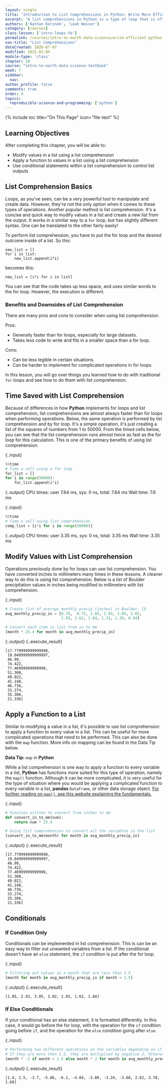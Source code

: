 ```yaml
---
layout: single
title: 'Introduction to List Comprehensions in Python: Write More Efficient Loops'
excerpt: "A list comprehensions in Python is a type of loop that is often faster than traditional loops. Learn how to create list comprehensions to automate data tasks in Python."
authors: ['Nathan Korinek', 'Leah Wasser']
category: [courses]
class-lesson: ['intro-loops-tb']
permalink: /courses/intro-to-earth-data-science/write-efficient-python-code/loops/list-comprehensions
nav-title: "List Comprehensions"
dateCreated: 2020-07-07
modified: 2021-01-04
module-type: 'class'
chapter: 18
course: "intro-to-earth-data-science-textbook"
week: 7
sidebar:
  nav:
author_profile: false
comments: true
order: 4
topics:
  reproducible-science-and-programming: ['python']
---
```

{% include toc title="On This Page" icon="file-text" %}

<div class='notice--success' markdown="1">

## <i class="fa fa-graduation-cap" aria-hidden="true"></i> Learning Objectives

After completing this chapter, you will be able to:

* Modify values in a list using a list comprehension
* Apply a function to values in a list using a list comprehension
* Use conditional statements within a list comprehension to control list outputs
 
</div>

## List Comprehension Basics
Loops, as you've seen, can be a very powerful tool to manipulate and create data. 
However, they're not the only option when it comes to these types of operations. 
Another popular method is list comprehension. It's a concise and quick way to modify 
values in a list and create a new list from the output. It works in a similar way to 
a `for` loop, but has slightly different syntax. One can be translated to the other fairly 
easily! 

To perform list comprehension, you have to put the for loop and the desired outcome inside 
of a list. So this:

```
new_list = []
for i in list:
    new_list.append(i*i)
```
becomes this:
```
new_list = [i*i for i in list]
```

You can see that the code takes up less space, and uses similar words to the for loop. 
However, the execution is different.

### Benefits and Downsides of List Comprehension
There are many pros and cons to consider when using list comprehension. 

Pros: 
* Generally faster than for loops, especially for large datasets.
* Takes less code to write and fits in a smaller space than a for loop.

Cons:
* Can be less legible in certain situations.
* Can be harder to implement for complicated operations in for loops. 

In this lesson, you will go over things you learned how to do with traditional `for` 
loops and see how to do them with list comprehension. 

## Time Saved with List Comprehension

Because of differences in how **Python** implements for loops and list comprehension, 
list comprehensions are almost always faster than for loops when performing operations. 
Below, the same operation is performed by list comprehension and by for loop. It's a simple 
operation, it's just creating a list of the squares of numbers from 1 to 50000. From the 
timed cells below, you can see that the list comprehension runs almost twice as fast as the 
for loop for this calculation. This is one of the primary benefits of using list 
comprehension.  

{:.input}
```python
%%time
# Time a cell using a for loop
for_list = []
for i in range(50000):
    for_list.append(i*i)
```

{:.output}
    CPU times: user 7.64 ms, sys: 0 ns, total: 7.64 ms
    Wall time: 7.6 ms



{:.input}
```python
%%time
# Time a cell using list comprehension
comp_list = [i*i for i in range(50000)]
```

{:.output}
    CPU times: user 3.35 ms, sys: 0 ns, total: 3.35 ms
    Wall time: 3.35 ms



## Modify Values with List Comprehension

Operations previously done by for loops can use list comprehension. You have 
converted inches to millimeters many times in these lessons. A cleaner way to 
do this is using list comprehension. Below is a list of Boulder precipitation 
values in inches being modified to millimeters with list comprehension.

{:.input}
```python
# Create list of average monthly precip (inches) in Boulder, CO
avg_monthly_precip_in = [0.70,  0.75, 1.85, 2.93, 3.05, 2.02, 
                         1.93, 1.62, 1.84, 1.31, 1.39, 0.84]

# Convert each item in list from in to mm
[month * 25.4 for month in avg_monthly_precip_in]
```

{:.output}
{:.execute_result}



    [17.779999999999998,
     19.049999999999997,
     46.99,
     74.422,
     77.46999999999998,
     51.308,
     49.022,
     41.148,
     46.736,
     33.274,
     35.306,
     21.336]





## Apply a Function to a List

Similar to modifying a value in a list, it's possible to use list comprehension 
to apply a function to every value in a list. This can be useful for more complicated 
operations that need to be performed. This can also be done with the `map` function. 
More info on mapping can be found in the Data Tip below.

<div class='notice--success alert alert-info' markdown="1">

<i class="fa fa-star"></i> **Data Tip:** `map` in **Python**

While a list comprehension is one way to apply a function to every variable in a list, **Python** has functions more suited for this type of operation, namely the `map()` function. Although it can be more complicated, it is very useful for the type of situation where you would be applying a complicated function to every variable in a list, **pandas** `DataFrame`, or other data storage object. [For further reading on `map()`, see this website explaining the fundamentals.](https://www.geeksforgeeks.org/python-map-function/)

</div>

{:.input}
```python
# Function written to convert from inches to mm
def convert_in_to_mm(num):
    return num * 25.4

# Using list comprehension to convert all the variables in the list
[convert_in_to_mm(month) for month in avg_monthly_precip_in]
```

{:.output}
{:.execute_result}



    [17.779999999999998,
     19.049999999999997,
     46.99,
     74.422,
     77.46999999999998,
     51.308,
     49.022,
     41.148,
     46.736,
     33.274,
     35.306,
     21.336]





## Conditionals

### If Condition Only

Conditionals can be implemented in list comprehension. This is can be an easy way 
to filter out unwanted variables from a list. If the conditional doesn't have an 
`else` statement, the `if` condition is put after the for loop.

{:.input}
```python
# Filtering out values in a month that are less than 1.5
[month for month in avg_monthly_precip_in if month > 1.5]
```

{:.output}
{:.execute_result}



    [1.85, 2.93, 3.05, 2.02, 1.93, 1.62, 1.84]





### If Else Conditionals

If your conditional has an else statement, it is formatted differently. In this 
case, it would go before the for loop, with the operation for the `if` condition 
going before `if`, and the operation for the `else` condition going after `else`. 

{:.input}
```python
# Performing two different operations on the variables depending on if they are more or less than 1.5. 
# If they are more then 1.5, they are multiplied by negative 2. Otherwise, they are multiplied by positive 2. 
[month * -2 if month > 1.5 else month * 2 for month in avg_monthly_precip_in]
```

{:.output}
{:.execute_result}



    [1.4, 1.5, -3.7, -5.86, -6.1, -4.04, -3.86, -3.24, -3.68, 2.62, 2.78, 1.68]




